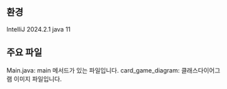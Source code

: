 ## 환경
IntelliJ 2024.2.1
java 11

## 주요 파일
Main.java: main 메서드가 있는 파일입니다.
card_game_diagram: 클래스다이어그램 이미지 파일입니다.
